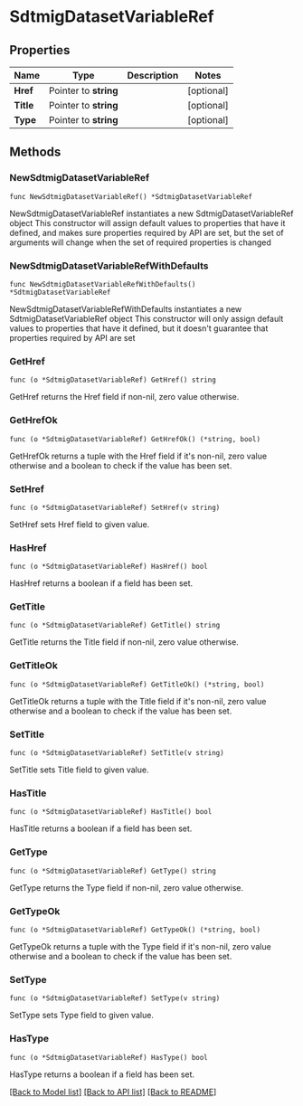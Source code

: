 # SdtmigDatasetVariableRef

## Properties

Name | Type | Description | Notes
------------ | ------------- | ------------- | -------------
**Href** | Pointer to **string** |  | [optional] 
**Title** | Pointer to **string** |  | [optional] 
**Type** | Pointer to **string** |  | [optional] 

## Methods

### NewSdtmigDatasetVariableRef

`func NewSdtmigDatasetVariableRef() *SdtmigDatasetVariableRef`

NewSdtmigDatasetVariableRef instantiates a new SdtmigDatasetVariableRef object
This constructor will assign default values to properties that have it defined,
and makes sure properties required by API are set, but the set of arguments
will change when the set of required properties is changed

### NewSdtmigDatasetVariableRefWithDefaults

`func NewSdtmigDatasetVariableRefWithDefaults() *SdtmigDatasetVariableRef`

NewSdtmigDatasetVariableRefWithDefaults instantiates a new SdtmigDatasetVariableRef object
This constructor will only assign default values to properties that have it defined,
but it doesn't guarantee that properties required by API are set

### GetHref

`func (o *SdtmigDatasetVariableRef) GetHref() string`

GetHref returns the Href field if non-nil, zero value otherwise.

### GetHrefOk

`func (o *SdtmigDatasetVariableRef) GetHrefOk() (*string, bool)`

GetHrefOk returns a tuple with the Href field if it's non-nil, zero value otherwise
and a boolean to check if the value has been set.

### SetHref

`func (o *SdtmigDatasetVariableRef) SetHref(v string)`

SetHref sets Href field to given value.

### HasHref

`func (o *SdtmigDatasetVariableRef) HasHref() bool`

HasHref returns a boolean if a field has been set.

### GetTitle

`func (o *SdtmigDatasetVariableRef) GetTitle() string`

GetTitle returns the Title field if non-nil, zero value otherwise.

### GetTitleOk

`func (o *SdtmigDatasetVariableRef) GetTitleOk() (*string, bool)`

GetTitleOk returns a tuple with the Title field if it's non-nil, zero value otherwise
and a boolean to check if the value has been set.

### SetTitle

`func (o *SdtmigDatasetVariableRef) SetTitle(v string)`

SetTitle sets Title field to given value.

### HasTitle

`func (o *SdtmigDatasetVariableRef) HasTitle() bool`

HasTitle returns a boolean if a field has been set.

### GetType

`func (o *SdtmigDatasetVariableRef) GetType() string`

GetType returns the Type field if non-nil, zero value otherwise.

### GetTypeOk

`func (o *SdtmigDatasetVariableRef) GetTypeOk() (*string, bool)`

GetTypeOk returns a tuple with the Type field if it's non-nil, zero value otherwise
and a boolean to check if the value has been set.

### SetType

`func (o *SdtmigDatasetVariableRef) SetType(v string)`

SetType sets Type field to given value.

### HasType

`func (o *SdtmigDatasetVariableRef) HasType() bool`

HasType returns a boolean if a field has been set.


[[Back to Model list]](../README.md#documentation-for-models) [[Back to API list]](../README.md#documentation-for-api-endpoints) [[Back to README]](../README.md)


